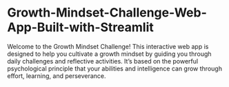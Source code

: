 # Growth-Mindset-Challenge-Web-App-Built-with-Streamlit
Welcome to the Growth Mindset Challenge! This interactive web app is designed to help you cultivate a growth mindset by guiding you through daily challenges and reflective activities. It’s based on the powerful psychological principle that your abilities and intelligence can grow through effort, learning, and perseverance.

   
